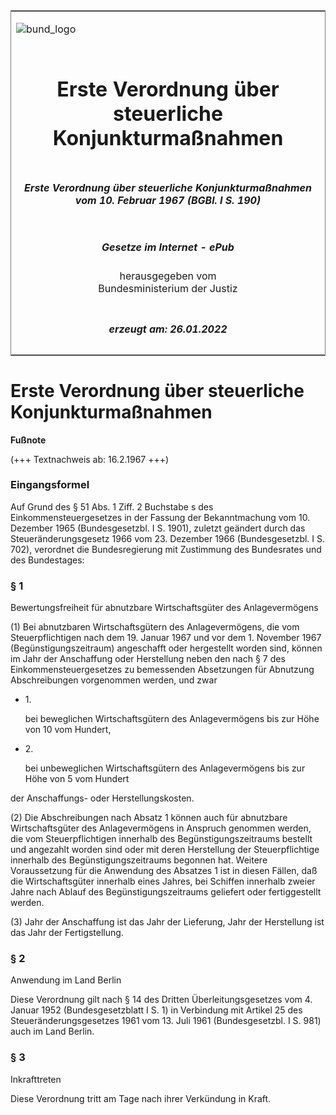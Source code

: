 <span id="DECKBLATT.html"></span>

<table border="0" frame="border" width="100%">

<tr valign="top">

<td align="left">

![bund\_logo](BfJ_2021_Web_de_de.gif)

</td>

<td align="right">

 

</td>

</tr>

<tr align="center" valign="middle">

<td colspan="2">

# Erste Verordnung über steuerliche Konjunkturmaßnahmen

</td>

</tr>

<tr align="center" valign="middle">

<td colspan="2">

##### Erste Verordnung über steuerliche Konjunkturmaßnahmen vom 10. Februar 1967 (BGBl. I S. 190)

</td>

</tr>

<tr align="center" valign="middle">

<td colspan="2">

  
  

##### Gesetze im Internet - ePub  
  
herausgegeben vom  
Bundesministerium der Justiz

</td>

</tr>

<tr align="center" valign="bottom">

<td colspan="2">

  
  

##### erzeugt am: 26.01.2022

</td>

</tr>

</table>

<span id="BJNR001900967.html"></span>

# Erste Verordnung über steuerliche Konjunkturmaßnahmen

<div>

  
**Fußnote**

<div class="jnhtml">

<div>

<div class="jurAbsatz">

(+++ Textnachweis ab: 16.2.1967 +++)

</div>

</div>

</div>

</div>

<span id="BJNR001900967BJNE000100303.html"></span>

### Eingangsformel  

<div>

<div class="jnhtml">

<div>

<div class="jurAbsatz">

Auf Grund des § 51 Abs. 1 Ziff. 2 Buchstabe s des
Einkommensteuergesetzes in der Fassung der Bekanntmachung vom 10.
Dezember 1965 (Bundesgesetzbl. I S. 1901), zuletzt geändert durch das
Steueränderungsgesetz 1966 vom 23. Dezember 1966 (Bundesgesetzbl. I S.
702), verordnet die Bundesregierung mit Zustimmung des Bundesrates und
des Bundestages:

</div>

</div>

</div>

</div>

<span id="BJNR001900967BJNE000200303.html"></span>

### § 1  
Bewertungsfreiheit für abnutzbare Wirtschaftsgüter des Anlagevermögens

<div>

<div class="jnhtml">

<div>

<div class="jurAbsatz">

(1) Bei abnutzbaren Wirtschaftsgütern des Anlagevermögens, die vom
Steuerpflichtigen nach dem 19. Januar 1967 und vor dem 1. November 1967
(Begünstigungszeitraum) angeschafft oder hergestellt worden sind, können
im Jahr der Anschaffung oder Herstellung neben den nach § 7 des
Einkommensteuergesetzes zu bemessenden Absetzungen für Abnutzung
Abschreibungen vorgenommen werden, und zwar

  - 1\.
    
    <div style="">
    
    bei beweglichen Wirtschaftsgütern des Anlagevermögens bis zur Höhe
    von 10 vom Hundert,
    
    </div>

  - 2\.
    
    <div style="">
    
    bei unbeweglichen Wirtschaftsgütern des Anlagevermögens bis zur Höhe
    von 5 vom Hundert
    
    </div>

der Anschaffungs- oder Herstellungskosten.

</div>

<div class="jurAbsatz">

(2) Die Abschreibungen nach Absatz 1 können auch für abnutzbare
Wirtschaftsgüter des Anlagevermögens in Anspruch genommen werden, die
vom Steuerpflichtigen innerhalb des Begünstigungszeitraums bestellt und
angezahlt worden sind oder mit deren Herstellung der Steuerpflichtige
innerhalb des Begünstigungszeitraums begonnen hat. Weitere Voraussetzung
für die Anwendung des Absatzes 1 ist in diesen Fällen, daß die
Wirtschaftsgüter innerhalb eines Jahres, bei Schiffen innerhalb zweier
Jahre nach Ablauf des Begünstigungszeitraums geliefert oder
fertiggestellt werden.

</div>

<div class="jurAbsatz">

(3) Jahr der Anschaffung ist das Jahr der Lieferung, Jahr der
Herstellung ist das Jahr der Fertigstellung.

</div>

</div>

</div>

</div>

<span id="BJNR001900967BJNE000300303.html"></span>

### § 2  
Anwendung im Land Berlin

<div>

<div class="jnhtml">

<div>

<div class="jurAbsatz">

Diese Verordnung gilt nach § 14 des Dritten Überleitungsgesetzes vom 4.
Januar 1952 (Bundesgesetzblatt I S. 1) in Verbindung mit Artikel 25 des
Steueränderungsgesetzes 1961 vom 13. Juli 1961 (Bundesgesetzbl. I S.
981) auch im Land Berlin.

</div>

</div>

</div>

</div>

<span id="BJNR001900967BJNE000400303.html"></span>

### § 3  
Inkrafttreten

<div>

<div class="jnhtml">

<div>

<div class="jurAbsatz">

Diese Verordnung tritt am Tage nach ihrer Verkündung in Kraft.

</div>

</div>

</div>

</div>
